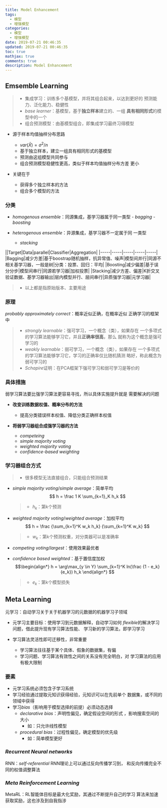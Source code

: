 ```yaml
---
title: Model Enhancement
tags:
  - 模型
  - 增强模型
categories:
  - 模型
  - 增强模型
date: 2019-07-21 00:46:35
updated: 2019-07-21 00:46:35
toc: true
mathjax: true
comments: true
description: Model Enhancement
---
```


##	Emsemble Learning

> - 集成学习：训练多个基模型，并将其组合起来，以达到更好的
	预测能力、泛化能力、稳健性
> - *base learner*：基模型，基于**独立样本**建立的、一组
	**具有相同形式**的模型中的一个
> - 组合预测模型：由基模型组合，即集成学习最终习得模型

-	源于样本均值抽样分布思路
	-	$var(\bar{X}) = \sigma^2 / n$
	-	基于独立样本，建立一组具有相同形式的基模型
	-	预测由这组模型共同参与
	-	组合预测模型稳健性更高，类似于样本均值抽样分布方差
		更小

-	关键在于
	-	获得多个独立样本的方法
	-	组合多个模型的方法

###	分类

-	*homogenous ensemble*：同源集成，基学习器属于同一类型
		-	*bagging*
		-	*boosting*

-	*heterogenous ensemble*：异源集成，基学习器不一定属于同
	一类型
	-	*stacking*

||Target|Data|parallel|Classifier|Aggregation|
|-----|-----|-----|-----|-----|
|Bagging|减少方差|基于boostrap随机抽样，抗异常值、噪声|模型间并行|同源不相关基学习器，一般是树|分类：投票、回归：平均|
|Boosting|减少偏差|基于误分分步|模型间串行|同源若学习器|加权投票|
|Stacking|减少方差、偏差|K折交叉验证数据、基学习器输出|层内模型并行、层间串行|异质强学习器|元学习器|

> - 以上都是指原始版本、主要用途

###	原理

*probably approximately correct*：概率近似正确，在概率近似
正确学习的框架中

> - *strongly learnable*：强可学习，一个概念（类），如果存在
	一个多项式的学习算法能够学习它，并且**正确率很高**，那么
	就称为这个概念是强可学习的
> - *weakly learnable*：弱可学习，一个概念（类），如果存在
	一个多项式的学习算法能够学习它，学习的正确率仅比随机猜测
	略好，称此概念为弱可学习的
> - *Schapire*证明：在PCA框架下强可学习和弱可学习是等价的

###	具体措施

弱学习算法要比强学习算法更容易寻找，所以具体实施提升就是
需要解决的问题

-	**改变训练数据权值、概率分布的方法**
	-	提高分类错误样本权值、降低分类正确样本权值

-	**将弱学习器组合成强学习器的方法**
	-	*competeing*
	-	*simple majority voting*
	-	*weighted majority voting*
	-	*confidence-based weighting*

###	学习器组合方式

> - 很多模型无法直接组合，只能组合预测结果

-	*simple majority voting*/*simple average*：简单平均
	$$
	h = \frac 1 K \sum_{k=1}_K h_k
	$$

	> - $h_k$：第k个预测

-	*weighted majority voting*/*weighted average*：加权平均
	$$
	h = \frac {\sum_{k=1}^K w_k h_k} {\sum_{k=1}^K w_k}
	$$

	> - $w_k$：第k个预测权重，对分类器可以是准确率

-	*competing voting*/*largest*：使用效果最优者

-	*confidence based weighted*：基于置信度加权
	$$\begin{align*}
	h = \arg\max_{y \in Y} \sum_{k=1}^K ln(\frac {1 - e_k}
		{e_k}) h_k
	\end{align*}
	$$

	> - $e_k$：第k个模型损失

##	Meta Learning

元学习：自动学习关于关于机器学习的元数据的机器学习子领域

-	元学习主要目标：使用学习到元数据解释，自动学习如何
	*flexible*的解决学习问题，借此提升现有学习算法性能、
	学习新的学习算法，即学习学习

-	学习算法灵活性即可迁移性，非常重要
	-	学习算法往往基于某个具体、假象的数据集，有偏
	-	学习问题、学习算法有效性之间的关系没有完全明白，对
		学习算法的应用有极大限制

###	要素

-	元学习系统必须包含子学习系统
-	学习经验通过提取元知识获得经验，元知识可以在先前单个
	数据集，或不同的领域中获得
-	学习*bias*（影响用于模型选择的前提）必须动态选择
	-	*declarative bias*：声明性偏见，确定假设空间的形式
		，影响搜索空间的大小
		-	如：只允许线性模型
	-	*procedural bias*：过程性偏见，确定模型的优先级
		-	如：简单模型更好

###	*Recurrent Neural networks*

RNN：*self-referential* RNN理论上可以通过反向传播学习到，
和反向传播完全不同的权值调整算法

###	*Meta Reinforcement Learning*

MetaRL：RL智能体目标是最大化奖励，其通过不断提升自己的学习
算法来加速获取奖励，这也涉及到自我指涉

